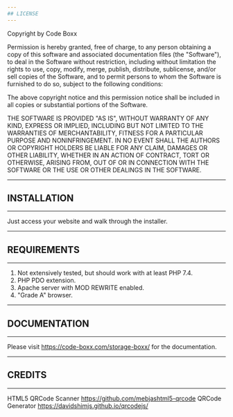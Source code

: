```yaml
---
## LICENSE
---
```


Copyright by Code Boxx

Permission is hereby granted, free of charge, to any person obtaining a copy
of this software and associated documentation files (the "Software"), to deal
in the Software without restriction, including without limitation the rights
to use, copy, modify, merge, publish, distribute, sublicense, and/or sell
copies of the Software, and to permit persons to whom the Software is
furnished to do so, subject to the following conditions:

The above copyright notice and this permission notice shall be included in all
copies or substantial portions of the Software.

THE SOFTWARE IS PROVIDED "AS IS", WITHOUT WARRANTY OF ANY KIND, EXPRESS OR
IMPLIED, INCLUDING BUT NOT LIMITED TO THE WARRANTIES OF MERCHANTABILITY,
FITNESS FOR A PARTICULAR PURPOSE AND NONINFRINGEMENT. IN NO EVENT SHALL THE
AUTHORS OR COPYRIGHT HOLDERS BE LIABLE FOR ANY CLAIM, DAMAGES OR OTHER
LIABILITY, WHETHER IN AN ACTION OF CONTRACT, TORT OR OTHERWISE, ARISING FROM,
OUT OF OR IN CONNECTION WITH THE SOFTWARE OR THE USE OR OTHER DEALINGS IN THE
SOFTWARE.


---
## INSTALLATION
---
Just access your website and walk through the installer.


---
## REQUIREMENTS
---
1) Not extensively tested, but should work with at least PHP 7.4.
2) PHP PDO extension.
3) Apache server with MOD REWRITE enabled.
4) "Grade A" browser.


---
## DOCUMENTATION
---
Please visit https://code-boxx.com/storage-boxx/ for the documentation.


---
## CREDITS
---
HTML5 QRCode Scanner https://github.com/mebjashtml5-qrcode
QRCode Generator https://davidshimjs.github.io/qrcodejs/
